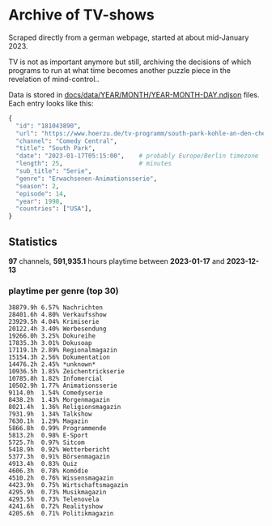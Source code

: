 # Archive of TV-shows

Scraped directly from a german webpage, started at about mid-January 2023.

TV is not as important anymore but still, archiving the decisions of which programs to run at what time
becomes another puzzle piece in the revelation of mind-control.. 

Data is stored in [docs/data/YEAR/MONTH/YEAR-MONTH-DAY.ndjson](docs/data/) files. 
Each entry looks like this:

```python
{
  "id": "181043890", 
  "url": "https://www.hoerzu.de/tv-programm/south-park-kohle-an-den-chefkoch/bid_181043890/", 
  "channel": "Comedy Central", 
  "title": "South Park", 
  "date": "2023-01-17T05:15:00",    # probably Europe/Berlin timezone 
  "length": 25,                     # minutes 
  "sub_title": "Serie", 
  "genre": "Erwachsenen-Animationsserie", 
  "season": 2, 
  "episode": 14, 
  "year": 1998, 
  "countries": ["USA"],
}
```

## Statistics

**97** channels, **591,935.1** hours playtime between **2023-01-17** and **2023-12-13**


### playtime per genre (top 30)

    38879.9h 6.57% Nachrichten
    28401.6h 4.80% Verkaufsshow
    23929.5h 4.04% Krimiserie
    20122.4h 3.40% Werbesendung
    19266.0h 3.25% Dokureihe
    17835.3h 3.01% Dokusoap
    17119.1h 2.89% Regionalmagazin
    15154.3h 2.56% Dokumentation
    14476.2h 2.45% *unknown*
    10936.5h 1.85% Zeichentrickserie
    10785.8h 1.82% Infomercial
    10502.9h 1.77% Animationsserie
    9114.0h  1.54% Comedyserie
    8438.2h  1.43% Morgenmagazin
    8021.4h  1.36% Religionsmagazin
    7931.9h  1.34% Talkshow
    7630.1h  1.29% Magazin
    5866.8h  0.99% Programmende
    5813.2h  0.98% E-Sport
    5725.7h  0.97% Sitcom
    5418.9h  0.92% Wetterbericht
    5377.3h  0.91% Börsenmagazin
    4913.4h  0.83% Quiz
    4606.3h  0.78% Komödie
    4510.2h  0.76% Wissensmagazin
    4423.9h  0.75% Wirtschaftsmagazin
    4295.9h  0.73% Musikmagazin
    4293.5h  0.73% Telenovela
    4241.6h  0.72% Realityshow
    4205.6h  0.71% Politikmagazin
